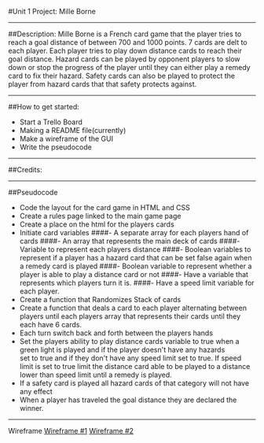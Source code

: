 #Unit 1 Project: Mille Borne
***
##Description:
Mille Borne is a French card game that the player tries to reach a goal distance of between 700 and 1000 points.  7 cards are delt to each player.  Each player tries to play down distance cards to reach their goal distance.  Hazard cards can be played by opponent players to slow down or stop the progress of the player until they can either play a remedy card to fix their hazard.  Safety cards can also be played to protect the player from hazard cards that that safety protects against.
***
##How to get started:
* Start a Trello Board
* Making a README file(currently) 
* Make a wireframe of the GUI
* Write the pseudocode
***
##Credits:
***
##Pseudocode
* Code the layout for the card game in HTML and CSS
* Create a rules page linked to the main game page
* Create a place on the html for the players cards
* Initiate card variables
  ####- A separate array for each players hand of cards
  ####- An array that represents the main deck of cards
  ####- Variable to represent each players distance
  ####- Boolean variables to represent if a player has a hazard card that can be set false again when a remedy card is played
  ####- Boolean variable to represent whether a player is able to play a distance card or not
  ####- Have a variable that represents which players turn it is.
  ####- Have a speed limit variable for each player.
* Create a function that Randomizes Stack of cards
* Create a function that deals a card to each player alternating between players until each players array that represents their 
  cards until they each have 6 cards.
* Each turn switch back and forth between the players hands
* Set the players ability to play distance cards variable to true when a green light is played and if the player doesn't have any hazards  
  set to true and if they don't have any speed limit set to true.  If speed limit is set to true limit the distance card able to be played to a distance lower than speed limit until a remedy is played.
* If a safety card is played all hazard cards of that category will not have any effect
* When a player has traveled the goal distance they are declared the winner.
***
Wireframe
[Wireframe #1](https://wireframe.cc/pro/pp/4fba55bc7723373)
[Wireframe #2](https://wireframe.cc/pro/edit/723374)